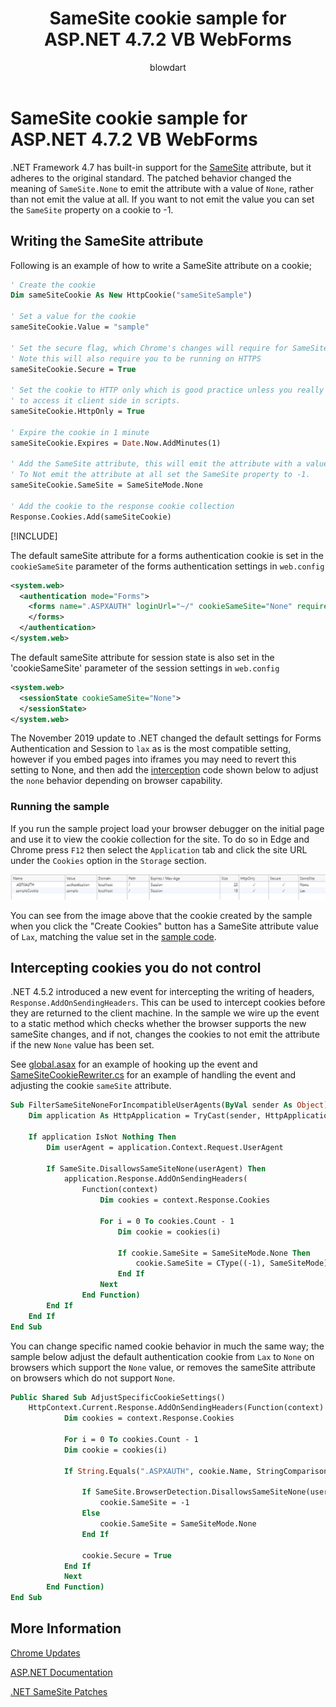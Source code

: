 ﻿---
title: SameSite cookie sample for ASP.NET 4.7.2 VB WebForms
author: blowdart
description: SameSite cookie sample for ASP.NET 4.7.2 VB WebForms
ms.author: riande
ms.date: 2/15/2019
uid: samesite/vbWF
---

# SameSite cookie sample for ASP.NET 4.7.2 VB WebForms
.NET Framework 4.7 has built-in support for the [SameSite](https://www.owasp.org/index.php/SameSite) attribute, but it adheres to the original standard.
The patched behavior changed the meaning of `SameSite.None` to emit the attribute with a value of `None`, rather than not emit the value at all. If
you want to not emit the value you can set the `SameSite` property on a cookie to -1.

## <a name="sampleCode"></a>Writing the SameSite attribute

Following is an example of how to write a SameSite attribute on a cookie;

```vb
' Create the cookie
Dim sameSiteCookie As New HttpCookie("sameSiteSample")

' Set a value for the cookie
sameSiteCookie.Value = "sample"

' Set the secure flag, which Chrome's changes will require for SameSite none.
' Note this will also require you to be running on HTTPS
sameSiteCookie.Secure = True

' Set the cookie to HTTP only which is good practice unless you really do need
' to access it client side in scripts.
sameSiteCookie.HttpOnly = True

' Expire the cookie in 1 minute
sameSiteCookie.Expires = Date.Now.AddMinutes(1)

' Add the SameSite attribute, this will emit the attribute with a value of none.
' To Not emit the attribute at all set the SameSite property to -1.
sameSiteCookie.SameSite = SameSiteMode.None

' Add the cookie to the response cookie collection
Response.Cookies.Add(sameSiteCookie)
```

[!INCLUDE[](~/includes/MTcomments.md)]

The default sameSite attribute for a forms authentication cookie is set in the `cookieSameSite` parameter of the forms authentication settings in `web.config` 

```xml
<system.web>
  <authentication mode="Forms">
    <forms name=".ASPXAUTH" loginUrl="~/" cookieSameSite="None" requireSSL="true">
    </forms>
  </authentication>
</system.web>
```

The default sameSite attribute for session state is also set in the 'cookieSameSite' parameter of the session settings in `web.config`

```xml
<system.web>
  <sessionState cookieSameSite="None">     
  </sessionState>
</system.web>
```

The November 2019 update to .NET changed the default settings for Forms Authentication and Session to `lax` as is the most compatible setting, however if you embed pages
into iframes you may need to revert this setting to None, and then add the [interception](#interception) code shown below to adjust the `none` 
behavior depending on browser capability.

### Running the sample

If you run the sample project  load your browser debugger on the initial page and use it to view the cookie collection for the site.
To do so in Edge and Chrome press `F12` then select the `Application` tab and click the site URL under the `Cookies` option in the `Storage` section.

![Browser Debugger Cookie List](sample/img/BrowserDebugger.png)

You can see from the image above that the cookie created by the sample when you click the "Create Cookies" button has a SameSite attribute value of `Lax`,
matching the value set in the [sample code](#sampleCode).

## <a name="interception"></a>Intercepting cookies you do not control

.NET 4.5.2 introduced a new event for intercepting the writing of headers, `Response.AddOnSendingHeaders`. This can be used to intercept cookies before they
are returned to the client machine. In the sample we wire up the event to a static method which checks whether the browser supports the new sameSite changes,
and if not, changes the cookies to not emit the attribute if the new `None` value has been set.

See [global.asax](https://github.com/blowdart/AspNetSameSiteSamples/blob/master/AspNet472VisualBasicWebForms/Global.asax.vb) for an example of hooking up the event and
[SameSiteCookieRewriter.cs](https://github.com/blowdart/AspNetSameSiteSamples/blob/master/AspNet472VisualBasicWebForms/SameSiteCookieRewriter.vb) for an example of handling the event and adjusting the cookie `sameSite` attribute.


```vb
Sub FilterSameSiteNoneForIncompatibleUserAgents(ByVal sender As Object)
    Dim application As HttpApplication = TryCast(sender, HttpApplication)

    If application IsNot Nothing Then
        Dim userAgent = application.Context.Request.UserAgent

        If SameSite.DisallowsSameSiteNone(userAgent) Then
            application.Response.AddOnSendingHeaders(
                Function(context)
                    Dim cookies = context.Response.Cookies

                    For i = 0 To cookies.Count - 1
                        Dim cookie = cookies(i)

                        If cookie.SameSite = SameSiteMode.None Then
                            cookie.SameSite = CType((-1), SameSiteMode)
                        End If
                    Next
                End Function)
        End If
    End If
End Sub
```

You can change specific named cookie behavior in much the same way; the sample below adjust the default authentication cookie from `Lax` to
`None` on browsers which support the `None` value, or removes the sameSite attribute on browsers which do not support `None`.

```vb
Public Shared Sub AdjustSpecificCookieSettings()
    HttpContext.Current.Response.AddOnSendingHeaders(Function(context)
            Dim cookies = context.Response.Cookies

            For i = 0 To cookies.Count - 1
            Dim cookie = cookies(i)

            If String.Equals(".ASPXAUTH", cookie.Name, StringComparison.Ordinal) Then

                If SameSite.BrowserDetection.DisallowsSameSiteNone(userAgent) Then
                    cookie.SameSite = -1
                Else
                    cookie.SameSite = SameSiteMode.None
                End If

                cookie.Secure = True
            End If
            Next
        End Function)
End Sub
```

## More Information

[Chrome Updates](https://www.chromium.org/updates/same-site)

[ASP.NET Documentation](/aspnet/samesite/system-web-samesite)

[.NET SameSite Patches](/aspnet/samesite/kbs-samesite)
